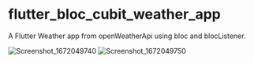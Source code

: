 # flutter_bloc_cubit_weather_app
A Flutter Weather app from openWeatherApi using bloc and blocListener.

![Screenshot_1672049740](https://user-images.githubusercontent.com/76113072/209537216-67adc51a-de12-445b-8e18-36d3bcd51c0a.png)
![Screenshot_1672049750](https://user-images.githubusercontent.com/76113072/209537218-b0c57cb6-d953-46a0-a2ff-126cf21df125.png)
